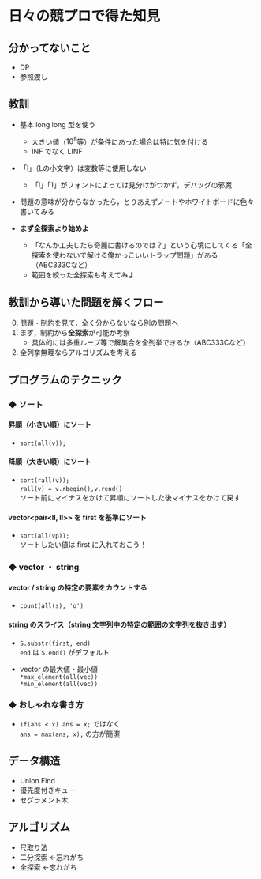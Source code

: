 # 日々の競プロで得た知見

## 分かってないこと

- DP
- 参照渡し

## 教訓

- 基本 long long 型を使う
  - 大きい値（$10^9$等）が条件にあった場合は特に気を付ける
  - INF でなく LINF

- 「l」（Lの小文字）は変数等に使用しない
  - 「l」「1」がフォントによっては見分けがつかず，デバッグの邪魔

- 問題の意味が分からなかったら，とりあえずノートやホワイトボードに色々書いてみる

- **まず全探索より始めよ**
  - 「なんか工夫したら奇麗に書けるのでは？」という心境にしてくる「全探索を使わないで解ける俺かっこいいトラップ問題」がある（ABC333Cなど）
  - 範囲を絞った全探索も考えてみよ

## 教訓から導いた問題を解くフロー

0. 問題・制約を見て，全く分からないなら別の問題へ
1. まず，制約から**全探索**が可能か考察
    - 具体的には多重ループ等で解集合を全列挙できるか（ABC333Cなど）
2. 全列挙無理ならアルゴリズムを考える

## プログラムのテクニック

### ◆  ソート

#### 昇順（小さい順）にソート  

- `sort(all(v));`

#### 降順（大きい順）にソート  

- `sort(rall(v));`  
`rall(v) = v.rbegin(),v.rend()`  
ソート前にマイナスをかけて昇順にソートした後マイナスをかけて戻す

#### vector<pair<ll, ll>> を first を基準にソート  

- `sort(all(vp));`  
ソートしたい値は first に入れておこう！

### ◆ vector ・ string

#### vector / string の特定の要素をカウントする  

- `count(all(s), 'o')`

#### string のスライス（string 文字列中の特定の範囲の文字列を抜き出す）  

- `S.substr(first, end)`  
`end` は `S.end()` がデフォルト

- vector の最大値・最小値  
`*max_element(all(vec))`  
`*min_element(all(vec))`  

### ◆ おしゃれな書き方

- `if(ans < x) ans = x;` ではなく  
`ans = max(ans, x);` の方が簡潔

## データ構造

- Union Find
- 優先度付きキュー
- セグラメント木

## アルゴリズム

- 尺取り法
- 二分探索 ←忘れがち
- 全探索 ←忘れがち
